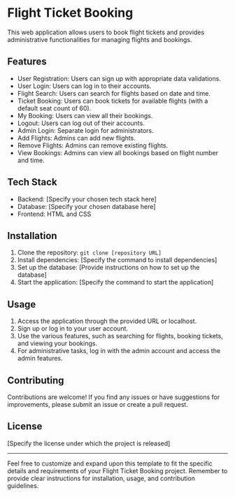 
# Flight Ticket Booking

This web application allows users to book flight tickets and provides administrative functionalities for managing flights and bookings.

## Features

- User Registration: Users can sign up with appropriate data validations.
- User Login: Users can log in to their accounts.
- Flight Search: Users can search for flights based on date and time.
- Ticket Booking: Users can book tickets for available flights (with a default seat count of 60).
- My Booking: Users can view all their bookings.
- Logout: Users can log out of their accounts.
- Admin Login: Separate login for administrators.
- Add Flights: Admins can add new flights.
- Remove Flights: Admins can remove existing flights.
- View Bookings: Admins can view all bookings based on flight number and time.

## Tech Stack

- Backend: [Specify your chosen tech stack here]
- Database: [Specify your chosen database here]
- Frontend: HTML and CSS

## Installation

1. Clone the repository: `git clone [repository URL]`
2. Install dependencies: [Specify the command to install dependencies]
3. Set up the database: [Provide instructions on how to set up the database]
4. Start the application: [Specify the command to start the application]

## Usage

1. Access the application through the provided URL or localhost.
2. Sign up or log in to your user account.
3. Use the various features, such as searching for flights, booking tickets, and viewing your bookings.
4. For administrative tasks, log in with the admin account and access the admin features.

## Contributing

Contributions are welcome! If you find any issues or have suggestions for improvements, please submit an issue or create a pull request.

## License

[Specify the license under which the project is released]

---

Feel free to customize and expand upon this template to fit the specific details and requirements of your Flight Ticket Booking project. Remember to provide clear instructions for installation, usage, and contribution guidelines.
